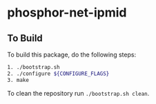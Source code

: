 # phosphor-net-ipmid

## To Build

To build this package, do the following steps:

```sh
1. ./bootstrap.sh
2. ./configure ${CONFIGURE_FLAGS}
3. make
```

To clean the repository run `./bootstrap.sh clean`.

